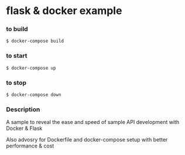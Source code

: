 # flask & docker example

### to build
```
$ docker-compose build
```

### to start
```
$ docker-compose up
```

### to stop
```
$ docker-compose down
```

### Description
A sample to reveal the ease and speed of sample API development with Docker & Flask

Also advosry for Dockerfile and docker-compose setup with better performance & cost



